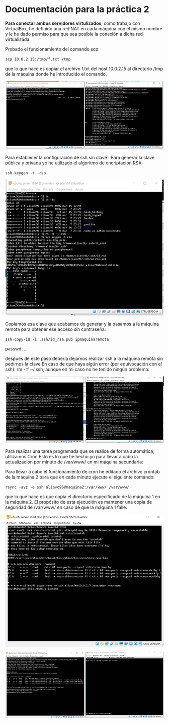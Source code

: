 
# Documentación para la práctica 2  

**Para conectar ambos servidores virtulizados**, como trabajo con VirtualBox, he definido una red NAT en cada máquina con el mismo nombre y le he dado permiso para que sea posible la conexión a dicha red virtualizada.

Probado el funcionamiento del comando scp: 

`scp 10.0.2.15:/tmp/f.txt /tmp`

que lo que hace es copiar el archivo f.txt del host 10.0.2.15 al directorio /tmp de la
máquina donde he introducido el comando.


![captura 1](https://github.com/aliavc96/SWAP/blob/master/practicas/practica2/pruebascp.PNG)

Para establecer la configuración de ssh sin clave :
Para generar la clave pública y privada yo he utilizado el algoritmo de encriptación RSA:

`ssh-keygen -t -rsa`

![captura 2](https://github.com/aliavc96/SWAP/blob/master/practicas/practica2/genclavePubyPriv.PNG)

Copiamos esa clave que acabamos de generar y la pasamos a la máquina remota para obtener ese acceso sin contraseña:

`ssh-copy-id -i .ssh/id_rsa.pub ipmaquinaremota`

passwd: ...

despues de este paso debería dejarnos realizar ssh a la máquina remota sin pedirnos la
clave
En caso de que haya algún error (por equivocación con el ssh): rm -rf ~/.ssh, aunque
en mi caso no he tenido ningún problema:

![captura 3](https://github.com/aliavc96/SWAP/blob/master/practicas/practica2/sshSinContrasenia.PNG)


Para realizar una tarea programada que se realice de forma automática, utilizamos Cron
Esto es lo que he hecho yo para llevar a cabo la actualización por minuto de /var/www/
en mi máquina secundaria:


Para llevar a cabo el funcionamiento de cron he editado el archivo crontab de la máquina 2 para que en cada minuto ejecute el siguiente comando: 

`rsync -avz -e ssh aliavc96@maquina2:/var/www/ /var/www/`

que lo que hace es que copia el directorio especificado de la máquina 1 en la máquina 2. El propósito de esta ejecución es mantener una copia de seguridad de /var/www/ en 
caso de que la máquina 1 falle.

![captura 4](https://github.com/aliavc96/SWAP/blob/master/practicas/practica2/cron.PNG)

![captura 4](https://github.com/aliavc96/SWAP/blob/master/practicas/practica2/cronFuncionando.PNG)



